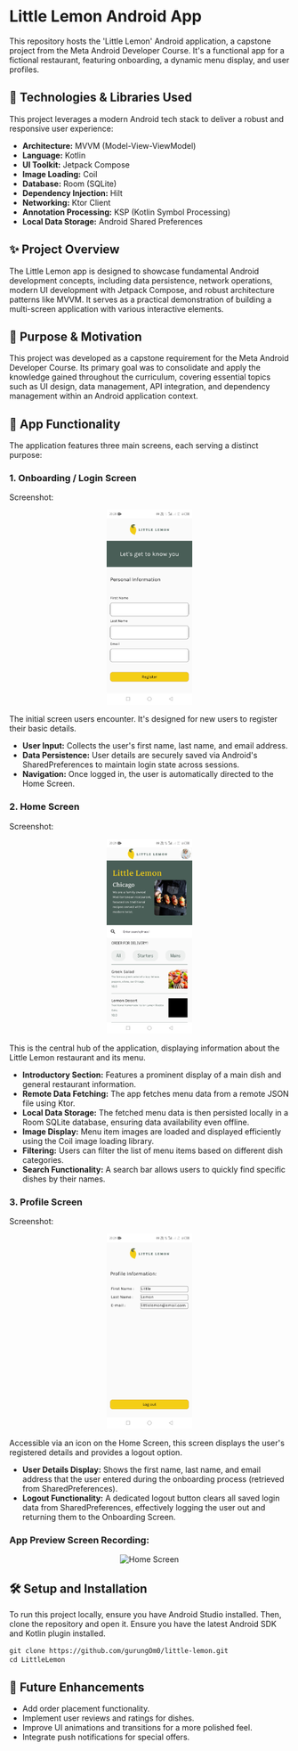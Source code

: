 # **Little Lemon Android App**

This repository hosts the 'Little Lemon' Android application, a capstone project from the Meta Android Developer Course. It's a functional app for a fictional restaurant, featuring onboarding, a dynamic menu display, and user profiles.

## **🚀 Technologies & Libraries Used**

This project leverages a modern Android tech stack to deliver a robust and responsive user experience:

* **Architecture:** MVVM (Model-View-ViewModel)  
* **Language:** Kotlin  
* **UI Toolkit:** Jetpack Compose  
* **Image Loading:** Coil  
* **Database:** Room (SQLite)  
* **Dependency Injection:** Hilt  
* **Networking:** Ktor Client  
* **Annotation Processing:** KSP (Kotlin Symbol Processing)  
* **Local Data Storage:** Android Shared Preferences

## **✨ Project Overview**

The Little Lemon app is designed to showcase fundamental Android development concepts, including data persistence, network operations, modern UI development with Jetpack Compose, and robust architecture patterns like MVVM. It serves as a practical demonstration of building a multi-screen application with various interactive elements.

## **🎯 Purpose & Motivation**

This project was developed as a capstone requirement for the Meta Android Developer Course. Its primary goal was to consolidate and apply the knowledge gained throughout the curriculum, covering essential topics such as UI design, data management, API integration, and dependency management within an Android application context.

## **📱 App Functionality**

The application features three main screens, each serving a distinct purpose:

### **1\. Onboarding / Login Screen**

Screenshot:

<div align="center">
  <img src="./readme_media/onboarding_Screen.jpg" alt="OnBoarding Screen" height="350"/>
</div>

The initial screen users encounter. It's designed for new users to register their basic details.

* **User Input:** Collects the user's first name, last name, and email address.  
* **Data Persistence:** User details are securely saved via Android's SharedPreferences to maintain login state across sessions.  
* **Navigation:** Once logged in, the user is automatically directed to the Home Screen.  

### **2\. Home Screen**

Screenshot:

<div align="center">
  <img src="./readme_media/home_Screen.jpg" alt="Home Screen" height="350"/>
</div>

This is the central hub of the application, displaying information about the Little Lemon restaurant and its menu.

* **Introductory Section:** Features a prominent display of a main dish and general restaurant information.  
* **Remote Data Fetching:** The app fetches menu data from a remote JSON file using Ktor.  
* **Local Data Storage:** The fetched menu data is then persisted locally in a Room SQLite database, ensuring data availability even offline.  
* **Image Display:** Menu item images are loaded and displayed efficiently using the Coil image loading library.  
* **Filtering:** Users can filter the list of menu items based on different dish categories.  
* **Search Functionality:** A search bar allows users to quickly find specific dishes by their names.  


### **3\. Profile Screen**

Screenshot:

<div align="center">
  <img src="./readme_media/profile_Screen.jpg" alt="Profile Screen" height="350"/>
</div>

Accessible via an icon on the Home Screen, this screen displays the user's registered details and provides a logout option.

* **User Details Display:** Shows the first name, last name, and email address that the user entered during the onboarding process (retrieved from SharedPreferences).  
* **Logout Functionality:** A dedicated logout button clears all saved login data from SharedPreferences, effectively logging the user out and returning them to the Onboarding Screen.  


### App Preview Screen Recording:
  <div align ="center">
    <img src="./readme_media/LittleLemonScreenRec.gif" alt="Home Screen" height="350"/>
  </div>

## **🛠️ Setup and Installation**

To run this project locally, ensure you have Android Studio installed. Then, clone the repository and open it. Ensure you have the latest Android SDK and Kotlin plugin installed.

```
git clone https://github.com/gurungOm0/little-lemon.git
cd LittleLemon 
```

## **🚀 Future Enhancements**

* Add order placement functionality.  
* Implement user reviews and ratings for dishes.  
* Improve UI animations and transitions for a more polished feel.  
* Integrate push notifications for special offers.
